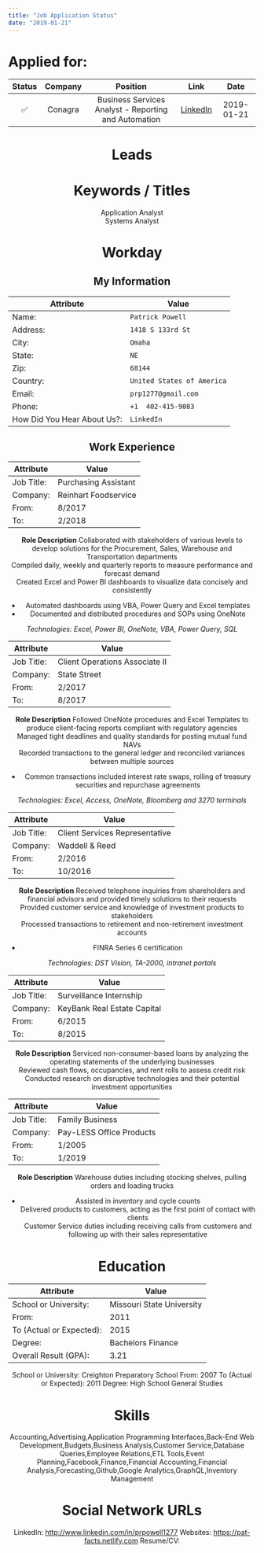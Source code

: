 ```yaml
---
title: "Job Application Status"
date: "2019-01-21"
---
```


# Applied for:

<center>

| Status | Company | Position | Link | Date |
|:------:|:--------:|:-------:|:--------:|:-----:|
| ✅ | Conagra | Business Services Analyst - Reporting and Automation | [LinkedIn](https://www.linkedin.com/jobs/view/994338657/) | 2019-01-21 |

# Leads

# Keywords / Titles

Application Analyst <br/>
Systems Analyst

# Workday

## My Information

| Attribute | Value |
|------|-------|
| Name: | `Patrick Powell`
| Address: | `1418 S 133rd St`
| City: | `Omaha`
| State: | `NE`
| Zip: | `68144`
| Country: | `United States of America`
| Email: | `prp1277@gmail.com`
| Phone: | `+1  402-415-9083`
| How Did You Hear About Us?: | `LinkedIn`

## Work Experience

| Attribute | Value |
|------|-------|
| Job Title: | Purchasing Assistant
| Company: | Reinhart Foodservice
| From: | 8/2017
| To: | 2/2018

**Role Description**
Collaborated with stakeholders of various levels to develop solutions for the Procurement, Sales, Warehouse and Transportation departments  
Compiled daily, weekly and quarterly reports to measure performance and forecast demand  
Created Excel and Power BI dashboards to visualize data concisely and consistently  
  - Automated dashboards using VBA, Power Query and Excel templates  
  - Documented and distributed procedures and SOPs using OneNote  

_Technologies: Excel, Power BI, OneNote, VBA, Power Query, SQL_

| Attribute | Value |
|------|-------|
| Job Title: | Client Operations Associate II |
| Company: | State Street |
| From: | 2/2017 |
| To: | 8/2017 |

**Role Description**
Followed OneNote procedures and Excel Templates to produce client-facing reports compliant with regulatory agencies  
Managed tight deadlines and quality standards for posting mutual fund NAVs  
Recorded transactions to the general ledger and reconciled variances between multiple sources  
  - Common transactions included interest rate swaps, rolling of treasury securities and repurchase agreements

_Technologies: Excel, Access, OneNote, Bloomberg and 3270 terminals_

| Attribute | Value |
|------|-------|
| Job Title: | Client Services Representative |
| Company: | Waddell & Reed |
| From: | 2/2016 |
| To: | 10/2016 |

**Role Description**
Received telephone inquiries from shareholders and financial advisors and provided timely solutions to their requests  
Provided customer service and knowledge of investment products to stakeholders  
Processed transactions to retirement and non-retirement investment accounts  
  - FINRA Series 6 certification

_Technologies: DST Vision, TA-2000, intranet portals_

| Attribute | Value |
|------|-------|
| Job Title: | Surveillance Internship |
| Company: | KeyBank Real Estate Capital |
| From: | 6/2015 |
| To: | 8/2015 |

**Role Description**
Serviced non-consumer-based loans by analyzing the operating statements of the underlying businesses  
Reviewed cash flows, occupancies, and rent rolls to assess credit risk  
Conducted research on disruptive technologies and their potential investment opportunities  

| Attribute | Value |
|------|-------|
| Job Title: | Family Business |
| Company: | Pay-LESS Office Products |
| From: | 1/2005 |
| To: | 1/2019 |

**Role Description**
Warehouse duties including stocking shelves, pulling orders and loading trucks  
  - Assisted in inventory and cycle counts  
Delivered products to customers, acting as the first point of contact with clients  
Customer Service duties including receiving calls from customers and following up with their sales representative  

# Education

| Attribute | Value |
|------|-------|
| School or University: | Missouri State University |
| From: | 2011 |
| To (Actual or Expected): | 2015 |
| Degree: | Bachelors Finance |
| Overall Result (GPA): | 3.21 |

School or University: Creighton Preparatory School
From: 2007
To (Actual or Expected): 2011
Degree: High School General Studies

# Skills
Accounting,Advertising,Application Programming Interfaces,Back-End Web Development,Budgets,Business Analysis,Customer Service,Database Queries,Employee Relations,ETL Tools,Event Planning,Facebook,Finance,Financial Accounting,Financial Analysis,Forecasting,Github,Google Analytics,GraphQL,Inventory Management

# Social Network URLs
LinkedIn: http://www.linkedin.com/in/prpowell1277
Websites: https://pat-facts.netlify.com
Resume/CV: 
